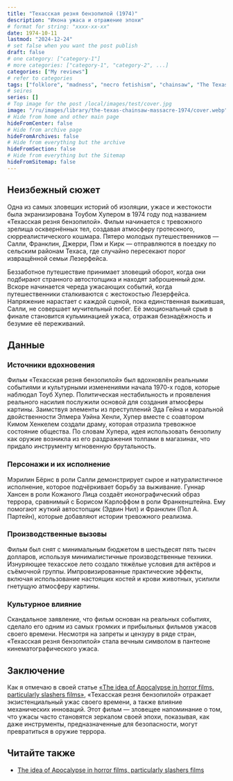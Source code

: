 ```yaml
---
title: "Техасская резня бензопилой (1974)"
description: "Икона ужаса и отражение эпохи"
# format for string: "xxxx-xx-xx"
date: 1974-10-11
lastmod: "2024-12-24"
# set false when you want the post publish
draft: false
# one category: ["category-1"]
# more categories: ["category-1", "category-2", ...]
categories: ["My reviews"]
# refer to categories
tags: ["folklore", "madness", "necro fetishism", "chainsaw", "The Texas Chain Saw Massacre"]
# seires
series: []
# Top image for the post /local/images/test/cover.jpg
image: "/ru/images/library/the-texas-chainsaw-massacre-1974/cover.webp"
# Hide from home and other main page
hideFromCenter: false
# Hide from archive page
hideFromArchives: false
# Hide from everything but the archive
hideFromSection: false
# Hide from everything but the Sitemap
hideFromSitemap: false
---
```

## Неизбежный сюжет

Одна из самых зловещих историй об изоляции, ужасе и жестокости была экранизирована Тоубом Хупером в 1974 году под названием «Техасская резня бензопилой». Фильм начинается с тревожного зрелища осквернённых тел, создавая атмосферу гротескного, сюрреалистического кошмара. Пятеро молодых путешественников — Салли, Франклин, Джерри, Пэм и Кирк — отправляются в поездку по сельским районам Техаса, где случайно пересекают порог извращённой семьи Лезерфейса.

Беззаботное путешествие принимает зловещий оборот, когда они подбирают странного автостопщика и находят заброшенный дом. Вскоре начинается череда ужасающих событий, когда путешественники сталкиваются с жестокостью Лезерфейса. Напряжение нарастает с каждой сценой, пока единственная выжившая, Салли, не совершает мучительный побег. Её эмоциональный срыв в финале становится кульминацией ужаса, отражая безнадёжность и безумие её переживаний.

## Данные

### Источники вдохновения

Фильм «Техасская резня бензопилой» был вдохновлён реальными событиями и культурными изменениями начала 1970-х годов, которые наблюдал Тоуб Хупер. Политическая нестабильность и проявления реального насилия послужили основой для создания атмосферы картины. Заимствуя элементы из преступлений Эда Гейна и моральной двойственности Элмера Уэйна Хенли, Хупер вместе с соавтором Кимом Хенкелем создали драму, которая отразила тревожное состояние общества. По словам Хупера, идея использовать бензопилу как оружие возникла из его раздражения толпами в магазинах, что придало инструменту мгновенную брутальность.

### Персонажи и их исполнение

Мэрилин Бёрнс в роли Салли демонстрирует сырое и натуралистичное исполнение, которое подчёркивает борьбу за выживание. Гуннар Хансен в роли Кожаного Лица создаёт иконографический образ террора, сравнимый с Борисом Карлоффом в роли Франкенштейна. Ему помогают жуткий автостопщик (Эдвин Нил) и Франклин (Пол А. Партейн), которые добавляют истории тревожного реализма.

### Производственные вызовы

Фильм был снят с минимальным бюджетом в шестьдесят пять тысяч долларов, используя минималистичные производственные техники. Изнуряющее техасское лето создало тяжёлые условия для актёров и съёмочной группы. Импровизированные практические эффекты, включая использование настоящих костей и крови животных, усилили гнетущую атмосферу картины.

### Культурное влияние

Скандальное заявление, что фильм основан на реальных событиях, сделало его одним из самых громких и прибыльных фильмов ужасов своего времени. Несмотря на запреты и цензуру в ряде стран, «Техасская резня бензопилой» стала вечным символом в пантеоне кинематографического ужаса.

## Заключение

Как я отмечаю в своей статье <a href="/ru/articles/the-idea-of-apocalypse-in-horror-films-particularly-slashers-films/" target="_blank">«The idea of Apocalypse in horror films, particularly slashers films»</a>, «Техасская резня бензопилой» отражает экзистенциальный ужас своего времени, а также влияние механических инноваций. Этот фильм — зловещее напоминание о том, что ужасы часто становятся зеркалом своей эпохи, показывая, как даже инструменты, предназначенные для безопасности, могут превратиться в оружие террора.

## Читайте также

<ul>
	<li><a href="/ru/articles/the-idea-of-apocalypse-in-horror-films-particularly-slashers-films/" target="_blank">
		The idea of Apocalypse in horror films, particularly slashers films
	</a></li>
</ul>